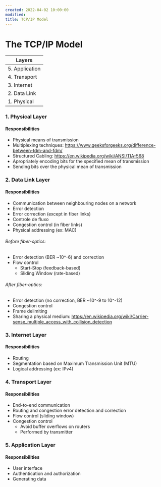```yaml
---
created: 2022-04-02 10:00:00
modified:
title: TCP/IP Model
---
```


# The TCP/IP Model

| Layers         |
| -------------- |
| 5. Application |
| 4. Transport   |
| 3. Internet    |
| 2. Data Link   |
| 1. Physical    |

### 1. Physical Layer

#### Responsibilities

- Physical means of transmission
- Multiplexing techniques: https://www.geeksforgeeks.org/difference-between-tdm-and-fdm/
- Structured Cabling: https://en.wikipedia.org/wiki/ANSI/TIA-568
- Apropriately encoding bits for the specified mean of transmission
- Sending bits over the physical mean of transmission

### 2. Data Link Layer

#### Responsibilities

- Communication between neighbouring nodes on a network
- Error detection
- Error correction (except in fiber links)
- Controle de fluxo
- Congestion control (in fiber links)
- Physical addressing (ex: MAC)

###### Before fiber-optics:

- Error detection (BER ~10^-6) and correction
- Flow control
  - Start-Stop (feedback-based)
  - Sliding Window (rate-based)

###### After fiber-optics:

- Error detection (no correction, BER ~10^-9 to 10^-12)
- Congestion control
- Frame delimiting
- Sharing a physical medium: https://en.wikipedia.org/wiki/Carrier-sense_multiple_access_with_collision_detection

### 3. Internet Layer

#### Responsibilities

- Routing
- Segmentation based on Maximum Transmission Unit (MTU)
- Logical addressing (ex: IPv4)

### 4. Transport Layer

#### Responsibilities

- End-to-end communication
- Routing and congestion error detection and correction
- Flow control (sliding window)
- Congestion control
  - Avoid buffer overflows on routers
  - Performed by transmitter

### 5. Application Layer

#### Responsibilities

- User interface
- Authentication and authorization
- Generating data
